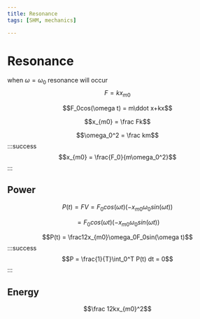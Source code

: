 ```yaml
---
title: Resonance
tags: [SHM, mechanics]

---
```


# Resonance
when $\omega = \omega_0$ resonance will occur
$$F = kx_{m0}$$

$$F_0cos(\omega t) = m\ddot x+kx$$

$$x_{m0} = \frac Fk$$

$$\omega_0^2 = \frac km$$
:::success
$$x_{m0} = \frac{F_0}{m\omega_0^2}$$
:::
## Power
$$P(t) = FV = F_0cos(\omega t)(-x_{m0}\omega_0sin(\omega t))$$

$$= F_0cos(\omega t)(-x_{m0}\omega_0sin(\omega t))$$

$$P(t) = \frac12x_{m0}\omega_0F_0sin(\omega t)$$
:::success
$$P = \frac{1}{T}\int_0^T P(t) dt = 0$$
:::
## Energy
$$\frac 12kx_{m0}^2$$